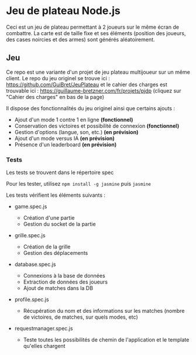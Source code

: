 # Jeu de plateau Node.js

Ceci est un jeu de plateau permettant à 2 joueurs sur le même écran de combattre. La carte est de taille fixe et ses éléments (position des joueurs, des cases noircies et des armes) sont générés aléatoirement.

## Jeu

Ce repo est une variante d'un projet de jeu plateau multijoueur sur un même client. Le repo du jeu originel se trouve ici : https://github.com/GuiBret/JeuPlateau et le cahier des charges est trouvable ici : https://guillaume-bretzner.com/fr/projets/pjdp (cliquez sur "Cahier des charges" en bas de la page)

Il dispose des fonctionnalités du jeu originel ainsi que certains ajouts : 
* Ajout d'un mode 1 contre 1 en ligne **(fonctionnel)**
* Conservation des victoires et possibilité de connexion **(fonctionnel)**
* Gestion d'options (langue, son, etc.) **(en prévision)**
* Ajout d'un mode versus IA **(en prévision)**
* Présence d'un leaderboard **(en prévision)**


### Tests 

Les tests se trouvent dans le répertoire spec

Pour les tester, utilisez `npm install -g jasmine` puis `jasmine`

Les tests vérifient les éléments suivants : 
- game.spec.js
  - Création d'une partie
  - Gestion du socket de la partie

- grille.spec.js
  - Création de la grille
  - Gestion des déplacements

- database.spec.js
  - Connexions à la base de données
  - Extraction de données des joueurs
  - Ajout de matches dans la DB

- profile.spec.js
  - Récupération du nom et des informations sur les matches (nombre de victoires, de matches, sur quels modes, etc)
  
- requestmanager.spec.js
  - Teste toutes les possibilités de chemin de l'application et le template qu'elles chargent